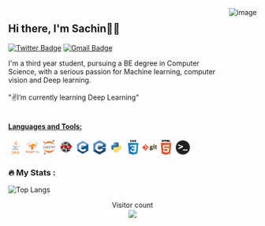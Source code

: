 <img align="right" height="200px" src="https://www.hostinger.com/tutorials/wp-content/uploads/sites/2/2021/08/learn-coding-online-for-free.png" alt="image" />

<p align="left">

## Hi there, I'm Sachin👋🏻
[![Twitter Badge](http://img.shields.io/badge/-@sachinSingh_169-1ca0f1?style=social&logo=twitter&logoColor=blue&link=https://twitter.com/sachinSingh_169)](https://twitter.com/sachinSingh_169) 
[![Gmail Badge](https://img.shields.io/badge/-GMail-c14438?style=social&logo=Gmail&logoColor=red&link=mailto:sachinishu02@gmail.com)](mailto:sachinishu02@gmail.com)
<br>
 
I'm a third year student, pursuing a BE degree in Computer Science, with a serious passion for Machine learning, computer vision and Deep learning. <br>
<br>
"✌️I’m currently learning Deep Learning"<br>
<br>
<h4><u>Languages and Tools:</u></h4>  

<code><img height="30" src="https://raw.githubusercontent.com/github/explore/80688e429a7d4ef2fca1e82350fe8e3517d3494d/topics/java/java.png"></code>
<code><img height="30" src="https://raw.githubusercontent.com/github/explore/80688e429a7d4ef2fca1e82350fe8e3517d3494d/topics/tensorflow/tensorflow.png"></code>
<code><img height="30" src="https://raw.githubusercontent.com/github/explore/80688e429a7d4ef2fca1e82350fe8e3517d3494d/topics/jupyter-notebook/jupyter-notebook.png"></code>
<code><img height="30" src="https://github.com/spyder-ide/spyder/blob/master/img_src/spyder.png"></code>
<code><img height="30" src="https://raw.githubusercontent.com/github/explore/80688e429a7d4ef2fca1e82350fe8e3517d3494d/topics/c/c.png"></code>
<code><img height="30" src="https://raw.githubusercontent.com/github/explore/80688e429a7d4ef2fca1e82350fe8e3517d3494d/topics/cpp/cpp.png"></code>
<code><img height="30" src="https://raw.githubusercontent.com/github/explore/80688e429a7d4ef2fca1e82350fe8e3517d3494d/topics/python/python.png"></code>
<code><img height="30" src="https://raw.githubusercontent.com/github/explore/80688e429a7d4ef2fca1e82350fe8e3517d3494d/topics/css/css.png"></code>
<code><img height="30" src="https://raw.githubusercontent.com/github/explore/80688e429a7d4ef2fca1e82350fe8e3517d3494d/topics/git/git.png"></code>
<code><img height="30" src="https://raw.githubusercontent.com/github/explore/80688e429a7d4ef2fca1e82350fe8e3517d3494d/topics/html/html.png"></code>
<code><img height="30" src="https://raw.githubusercontent.com/github/explore/80688e429a7d4ef2fca1e82350fe8e3517d3494d/topics/terminal/terminal.png"></code>

### :fire: My Stats :
![Top Langs](https://github-readme-stats.vercel.app/api/top-langs/?username=sachinSingh16-09&theme=dark&background=000000&layout=compact)
<p align="center"> 
  Visitor count<br>
  <img align="center" src="https://profile-counter.glitch.me/sachinSingh16-09/count.svg" />
</p>


